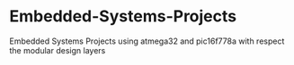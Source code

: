 # Embedded-Systems-Projects
Embedded Systems Projects using atmega32 and pic16f778a with respect the modular design layers
